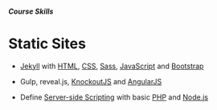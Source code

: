 
##### Course __Skills__

# Static Sites

* [Jekyll](https://en.wikipedia.org/wiki/Jekyll_%28software%29) with
  [HTML](https://en.wikipedia.org/wiki/HTML),
  [CSS](https://en.wikipedia.org/wiki/Cascading_Style_Sheets),
  [Sass](https://en.wikipedia.org/wiki/Sass_%28stylesheet_language%29),
  [JavaScript](https://en.wikipedia.org/wiki/JavaScript) and
  [Bootstrap](https://en.wikipedia.org/wiki/Bootstrap_%28front-end_framework%29)

* Gulp, reveal.js,
  [KnockoutJS](https://en.wikipedia.org/wiki/KnockoutJS) and
  [AngularJS](https://en.wikipedia.org/wiki/AngularJS)

* Define [Server-side Scripting](https://en.wikipedia.org/wiki/Server-side_scripting) with basic
  [PHP](https://en.wikipedia.org/wiki/PHP) and
  [Node.js](https://en.wikipedia.org/wiki/Node.js)
